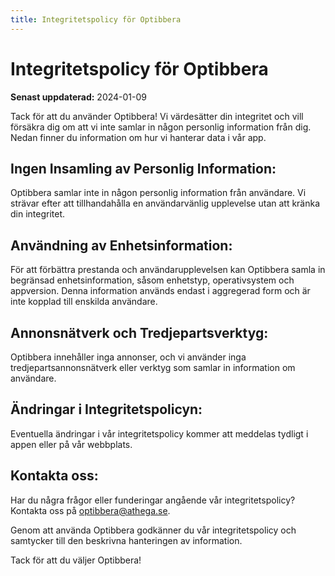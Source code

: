 ```yaml
---
title: Integritetspolicy för Optibbera
---
```


# Integritetspolicy för Optibbera

**Senast uppdaterad:** 2024-01-09

Tack för att du använder Optibbera! Vi värdesätter din integritet och vill försäkra dig om att vi inte samlar in någon personlig information från dig. Nedan finner du information om hur vi hanterar data i vår app.

## Ingen Insamling av Personlig Information:

Optibbera samlar inte in någon personlig information från användare. Vi strävar efter att tillhandahålla en användarvänlig upplevelse utan att kränka din integritet.

## Användning av Enhetsinformation:

För att förbättra prestanda och användarupplevelsen kan Optibbera samla in begränsad enhetsinformation, såsom enhetstyp, operativsystem och appversion. Denna information används endast i aggregerad form och är inte kopplad till enskilda användare.

## Annonsnätverk och Tredjepartsverktyg:

Optibbera innehåller inga annonser, och vi använder inga tredjepartsannonsnätverk eller verktyg som samlar in information om användare.

## Ändringar i Integritetspolicyn:

Eventuella ändringar i vår integritetspolicy kommer att meddelas tydligt i appen eller på vår webbplats.

## Kontakta oss:

Har du några frågor eller funderingar angående vår integritetspolicy? Kontakta oss på optibbera@athega.se.

Genom att använda Optibbera godkänner du vår integritetspolicy och samtycker till den beskrivna hanteringen av information.

Tack för att du väljer Optibbera!
